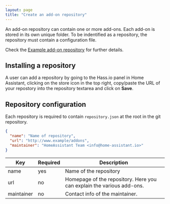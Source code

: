 ```yaml
---
layout: page
title: "Create an add-on repository"
---
```


An add-on repository can contain one or more add-ons. Each add-on is stored in its own unique folder. To be indentified as a repository, the repository must contain a configuration file.

Check the [Example add-on repository](https://github.com/home-assistant/hassio-addons-example) for further details.

## Installing a repository

A user can add a repository by going to the Hass.io panel in Home Assistant, clicking on the store icon in the top right, copy/paste the URL of your repostory into the repository textarea and click on **Save**.

## Repository configuration

Each repository is required to contain `repository.json` at the root in the git repository.

```json
{
  "name": "Name of repository",
  "url": "http://www.example/addons",
  "maintainer": "HomeAssistant Team <info@home-assistant.io>"
}
```

| Key | Required | Description |
| --- | -------- | ----------- |
| name | yes | Name of the repository
| url | no | Homepage of the repository. Here you can explain the various add-ons.
| maintainer | no | Contact info of the maintainer.
